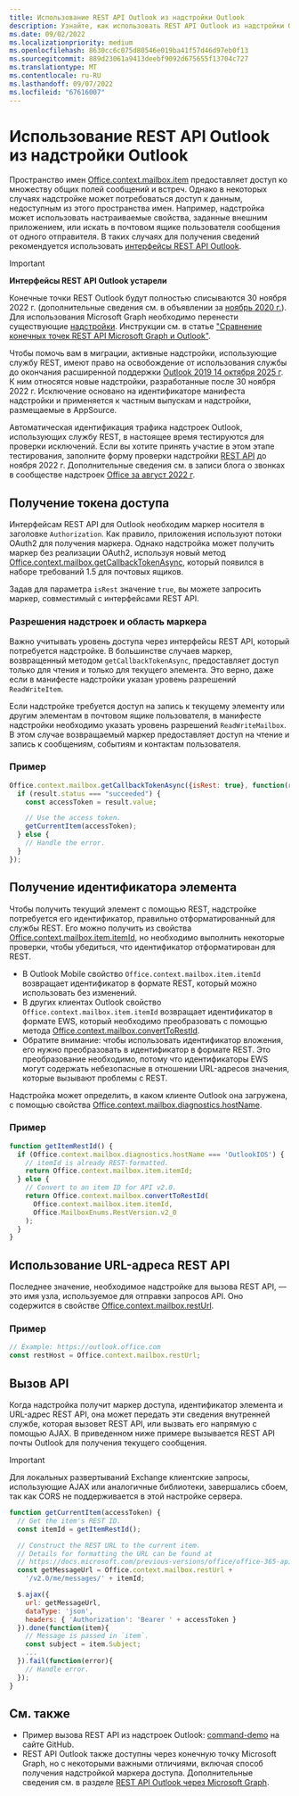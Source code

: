 ```yaml
---
title: Использование REST API Outlook из надстройки Outlook
description: Узнайте, как использовать REST API Outlook из надстройки Outlook, чтобы получить маркер доступа
ms.date: 09/02/2022
ms.localizationpriority: medium
ms.openlocfilehash: 8630cc6c075d80546e019ba41f57d46d97eb0f13
ms.sourcegitcommit: 889d23061a9413deebf9092d675655f13704c727
ms.translationtype: MT
ms.contentlocale: ru-RU
ms.lasthandoff: 09/07/2022
ms.locfileid: "67616007"
---
```

# <a name="use-the-outlook-rest-apis-from-an-outlook-add-in"></a>Использование REST API Outlook из надстройки Outlook

Пространство имен [Office.context.mailbox.item](/javascript/api/requirement-sets/outlook/preview-requirement-set/office.context.mailbox.item) предоставляет доступ ко множеству общих полей сообщений и встреч. Однако в некоторых случаях надстройке может потребоваться доступ к данным, недоступным из этого пространства имен. Например, надстройка может использовать настраиваемые свойства, заданные внешним приложением, или искать в почтовом ящике пользователя сообщения от одного отправителя. В таких случаях для получения сведений рекомендуется использовать [интерфейсы REST API Outlook](/outlook/rest).

> [!IMPORTANT]
> **Интерфейсы REST API Outlook устарели**
>
> Конечные точки REST Outlook будут полностью списываются 30 ноября 2022 г. (дополнительные сведения см. в объявлении за [ноябрь 2020 г.](https://developer.microsoft.com/graph/blogs/outlook-rest-api-v2-0-deprecation-notice/)). Для использования Microsoft Graph необходимо перенести существующие [надстройки](/outlook/rest#outlook-rest-api-via-microsoft-graph). Инструкции см. в статье ["Сравнение конечных точек REST API Microsoft Graph и Outlook"](/outlook/rest/compare-graph).
>
> Чтобы помочь вам в миграции, активные надстройки, использующие службу REST, имеют право на освобождение от использования службы до окончания расширенной поддержки [Outlook 2019 14 октября 2025 г](/lifecycle/end-of-support/end-of-support-2025). К ним относятся новые надстройки, разработанные после 30 ноября 2022 г. Исключение основано на идентификаторе манифеста надстройки и применяется к частным выпускам и надстройки, размещаемые в AppSource.
>
> Автоматическая идентификация трафика надстроек Outlook, использующих службу REST, в настоящее время тестируются для проверки исключений. Если вы хотите принять участие в этом этапе тестирования, заполните форму проверки надстройки [REST API](https://aka.ms/RESTCheck) до ноября 2022 г. Дополнительные сведения см. в записи блога о звонках в сообществе надстроек [Office за август 2022 г](https://pnp.github.io/blog/office-add-ins-community-call/2022-08-10/).

## <a name="get-an-access-token"></a>Получение токена доступа

Интерфейсам REST API для Outlook необходим маркер носителя в заголовке `Authorization`. Как правило, приложения используют потоки OAuth2 для получения маркера. Однако надстройка может получить маркер без реализации OAuth2, используя новый метод [Office.context.mailbox.getCallbackTokenAsync](/javascript/api/requirement-sets/outlook/preview-requirement-set/office.context.mailbox#methods), который появился в наборе требований 1.5 для почтовых ящиков.

Задав для параметра `isRest` значение `true`, вы можете запросить маркер, совместимый с интерфейсами REST API.

### <a name="add-in-permissions-and-token-scope"></a>Разрешения надстроек и область маркера

Важно учитывать уровень доступа через интерфейсы REST API, который потребуется надстройке. В большинстве случаев маркер, возвращенный методом `getCallbackTokenAsync`, предоставляет доступ только для чтения и только для текущего элемента. Это верно, даже если в манифесте надстройки указан уровень разрешений `ReadWriteItem`.

Если надстройке требуется доступ на запись к текущему элементу или другим элементам в почтовом ящике пользователя, в манифесте надстройки необходимо указать уровень разрешений `ReadWriteMailbox`. В этом случае возвращаемый маркер предоставляет доступ на чтение и запись к сообщениям, событиям и контактам пользователя.

### <a name="example"></a>Пример

```js
Office.context.mailbox.getCallbackTokenAsync({isRest: true}, function(result){
  if (result.status === "succeeded") {
    const accessToken = result.value;

    // Use the access token.
    getCurrentItem(accessToken);
  } else {
    // Handle the error.
  }
});
```

## <a name="get-the-item-id"></a>Получение идентификатора элемента

Чтобы получить текущий элемент с помощью REST, надстройке потребуется его идентификатор, правильно отформатированный для службы REST. Его можно получить из свойства [Office.context.mailbox.item.itemId](/javascript/api/requirement-sets/outlook/preview-requirement-set/office.context.mailbox.item#properties), но необходимо выполнить некоторые проверки, чтобы убедиться, что идентификатор отформатирован для REST.

- В Outlook Mobile свойство `Office.context.mailbox.item.itemId` возвращает идентификатор в формате REST, который можно использовать без изменений.
- В других клиентах Outlook свойство `Office.context.mailbox.item.itemId` возвращает идентификатор в формате EWS, который необходимо преобразовать с помощью метода [Office.context.mailbox.convertToRestId](/javascript/api/requirement-sets/outlook/preview-requirement-set/office.context.mailbox#methods).
- Обратите внимание: чтобы использовать идентификатор вложения, его нужно преобразовать в идентификатор в формате REST. Это преобразование необходимо, потому что идентификаторы EWS могут содержать небезопасные в отношении URL-адресов значения, которые вызывают проблемы с REST.

Надстройка может определить, в каком клиенте Outlook она загружена, с помощью свойства [Office.context.mailbox.diagnostics.hostName](/javascript/api/outlook/office.diagnostics#outlook-office-diagnostics-hostname-member).

### <a name="example"></a>Пример

```js
function getItemRestId() {
  if (Office.context.mailbox.diagnostics.hostName === 'OutlookIOS') {
    // itemId is already REST-formatted.
    return Office.context.mailbox.item.itemId;
  } else {
    // Convert to an item ID for API v2.0.
    return Office.context.mailbox.convertToRestId(
      Office.context.mailbox.item.itemId,
      Office.MailboxEnums.RestVersion.v2_0
    );
  }
}
```

## <a name="get-the-rest-api-url"></a>Использование URL-адреса REST API

Последнее значение, необходимое надстройке для вызова REST API, — это имя узла, используемое для отправки запросов API. Оно содержится в свойстве [Office.context.mailbox.restUrl](/javascript/api/requirement-sets/outlook/preview-requirement-set/office.context.mailbox#properties).

### <a name="example"></a>Пример

```js
// Example: https://outlook.office.com
const restHost = Office.context.mailbox.restUrl;
```

## <a name="call-the-api"></a>Вызов API

Когда надстройка получит маркер доступа, идентификатор элемента и URL-адрес REST API, она может передать эти сведения внутренней службе, которая вызовет REST API, или вызвать его напрямую с помощью AJAX. В приведенном ниже примере вызывается REST API почты Outlook для получения текущего сообщения.

> [!IMPORTANT]
> Для локальных развертываний Exchange клиентские запросы, использующие AJAX или аналогичные библиотеки, завершались сбоем, так как CORS не поддерживается в этой настройке сервера.

```js
function getCurrentItem(accessToken) {
  // Get the item's REST ID.
  const itemId = getItemRestId();

  // Construct the REST URL to the current item.
  // Details for formatting the URL can be found at
  // https://docs.microsoft.com/previous-versions/office/office-365-api/api/version-2.0/mail-rest-operations#get-messages.
  const getMessageUrl = Office.context.mailbox.restUrl +
    '/v2.0/me/messages/' + itemId;

  $.ajax({
    url: getMessageUrl,
    dataType: 'json',
    headers: { 'Authorization': 'Bearer ' + accessToken }
  }).done(function(item){
    // Message is passed in `item`.
    const subject = item.Subject;
    ...
  }).fail(function(error){
    // Handle error.
  });
}
```

## <a name="see-also"></a>См. также

- Пример вызова REST API из надстроек Outlook: [command-demo](https://github.com/OfficeDev/outlook-add-in-command-demo) на сайте GitHub.
- REST API Outlook также доступны через конечную точку Microsoft Graph, но с некоторыми важными отличиями, включая способ получения надстройкой маркера доступа. Дополнительные сведения см. в разделе [REST API Outlook через Microsoft Graph](/outlook/rest/index#outlook-rest-api-via-microsoft-graph).
